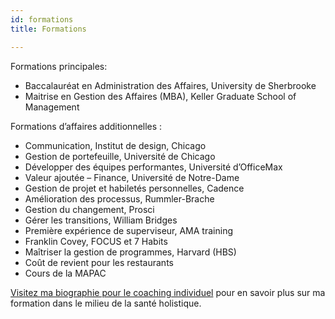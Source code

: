 ```yaml
---
id: formations
title: Formations

---
```

Formations principales:

* Baccalauréat en Administration des Affaires, University de Sherbrooke
* Maitrise en Gestion des Affaires (MBA), Keller Graduate School of Management

Formations d’affaires additionnelles :

* Communication, Institut de design, Chicago
* Gestion de portefeuille, Université de Chicago
* Développer des équipes performantes, Université d’OfficeMax
* Valeur ajoutée – Finance, Université de Notre-Dame
* Gestion de projet et habiletés personnelles, Cadence
* Amélioration des processus, Rummler-Brache
* Gestion du changement, Prosci
* Gérer les transitions, William Bridges
* Première expérience de superviseur, AMA training
* Franklin Covey, FOCUS et 7 Habits
* Maîtriser la gestion de programmes, Harvard (HBS)
* Coût de revient pour les restaurants
* Cours de la MAPAC

[Visitez ma biographie pour le coaching individuel](https://nancybilodeau.netlify.com/a-propos) pour en savoir plus sur ma formation dans le milieu de la santé holistique.